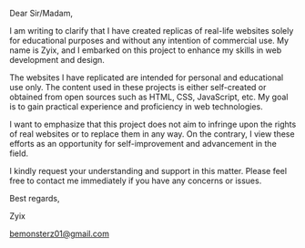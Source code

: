 Dear Sir/Madam,

I am writing to clarify that I have created replicas of real-life websites solely for educational purposes and without any intention of commercial use. My name is Zyix, and I embarked on this project to enhance my skills in web development and design.

The websites I have replicated are intended for personal and educational use only. The content used in these projects is either self-created or obtained from open sources such as HTML, CSS, JavaScript, etc. My goal is to gain practical experience and proficiency in web technologies.

I want to emphasize that this project does not aim to infringe upon the rights of real websites or to replace them in any way. On the contrary, I view these efforts as an opportunity for self-improvement and advancement in the field.

I kindly request your understanding and support in this matter. Please feel free to contact me immediately if you have any concerns or issues.

Best regards,

Zyix


bemonsterz01@gmail.com